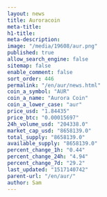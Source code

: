 ```yaml
---
layout: news
title: Auroracoin
meta-title: 
h1-title: 
meta-description: 
image: "/media/19608/aur.png"
published: true
allow_search_engine: false
sitemap: false
enable_comment: false
sort_order: 446
permalink: "/en/aur/news.html"
coin_a_symbol: "AUR"
coin_a_name: "Aurora Coin"
coin_a_lower_case: "aur"
price_usd: "1.84435"
price_btc: "0.00015697"
24h_volume_usd: "204338.0"
market_cap_usd: "8658139.0"
total_supply: "8658139.0"
available_supply: "8658139.0"
percent_change_1h: "0.44"
percent_change_24h: "4.94"
percent_change_7d: "29.2"
last_updated: "1517140742"
parent-url: "/en/aur/"
author: Sam
---
```


